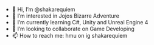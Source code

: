 - 👋 Hi, I’m @shakarequiem
- 👀 I’m interested in Jojos Bizarre Adventure
- 🌱 I’m currently learning C#, Unity and Unreal Engine 4
- 💞️ I’m looking to collaborate on Game Developing
- 📫 How to reach me: hmu on ig shakarequiem

<!---
shakarequiem/shakarequiem is a ✨ special ✨ repository because its `README.md` (this file) appears on your GitHub profile.
You can click the Preview link to take a look at your changes.
--->
